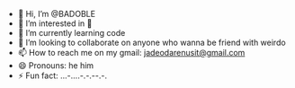 - 👋 Hi, I’m @BADOBLE
- 👀 I’m interested in 🎵
- 🌱 I’m currently learning code
- 💞️ I’m looking to collaborate on anyone who wanna be friend with weirdo
- 📫 How to reach me on my gmail: jadeodarenusit@gmail.com
- 😄 Pronouns: he him
- ⚡ Fun fact: ...-....-.-.--.-.

<!---
BADOBLE/BADOBLE is a ✨ special ✨ repository because its `README.md` (this file) appears on your GitHub profile.
You can click the Preview link to take a look at your changes.
--->
